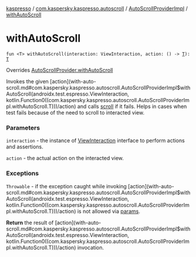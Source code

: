 [kaspresso](../../index.md) / [com.kaspersky.kaspresso.autoscroll](../index.md) / [AutoScrollProviderImpl](index.md) / [withAutoScroll](./with-auto-scroll.md)

# withAutoScroll

`fun <T> withAutoScroll(interaction: ViewInteraction, action: () -> `[`T`](with-auto-scroll.md#T)`): `[`T`](with-auto-scroll.md#T)

Overrides [AutoScrollProvider.withAutoScroll](../-auto-scroll-provider/with-auto-scroll.md)

Invokes the given [action](with-auto-scroll.md#com.kaspersky.kaspresso.autoscroll.AutoScrollProviderImpl$withAutoScroll(androidx.test.espresso.ViewInteraction, kotlin.Function0((com.kaspersky.kaspresso.autoscroll.AutoScrollProviderImpl.withAutoScroll.T)))/action) and calls [scroll](scroll.md) if it fails. Helps in cases when test fails because of the
need to scroll to interacted view.

### Parameters

`interaction` - the instance of [ViewInteraction](#) interface to perform actions and assertions.

`action` - the actual action on the interacted view.

### Exceptions

`Throwable` - if the exception caught while invoking [action](with-auto-scroll.md#com.kaspersky.kaspresso.autoscroll.AutoScrollProviderImpl$withAutoScroll(androidx.test.espresso.ViewInteraction, kotlin.Function0((com.kaspersky.kaspresso.autoscroll.AutoScrollProviderImpl.withAutoScroll.T)))/action) is not allowed via [params](#).

**Return**
the result of [action](with-auto-scroll.md#com.kaspersky.kaspresso.autoscroll.AutoScrollProviderImpl$withAutoScroll(androidx.test.espresso.ViewInteraction, kotlin.Function0((com.kaspersky.kaspresso.autoscroll.AutoScrollProviderImpl.withAutoScroll.T)))/action) invocation.

